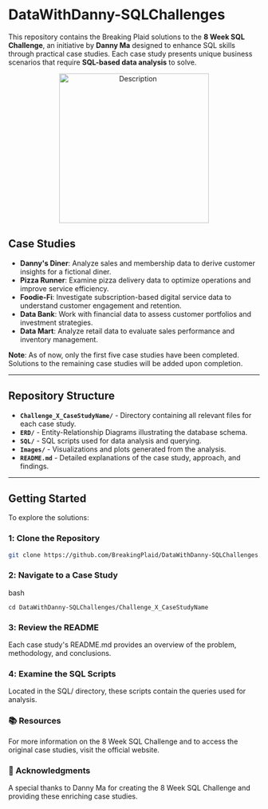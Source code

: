 # DataWithDanny-SQLChallenges

This repository contains the Breaking Plaid solutions to the **8 Week SQL Challenge**, an initiative by **Danny Ma** designed to enhance SQL skills through practical case studies. Each case study presents unique business scenarios that require **SQL-based data analysis** to solve.

<p align="center">
  <img src="https://github.com/user-attachments/assets/90afb1e0-989b-4cb8-b9d7-9624452e3ef4" alt="Description" width="300">
</p>

## Case Studies

- **Danny's Diner**: Analyze sales and membership data to derive customer insights for a fictional diner.
- **Pizza Runner**: Examine pizza delivery data to optimize operations and improve service efficiency.
- **Foodie-Fi**: Investigate subscription-based digital service data to understand customer engagement and retention.
- **Data Bank**: Work with financial data to assess customer portfolios and investment strategies.
- **Data Mart**: Analyze retail data to evaluate sales performance and inventory management.

**Note**: As of now, only the first five case studies have been completed. Solutions to the remaining case studies will be added upon completion.

---

## Repository Structure

- **`Challenge_X_CaseStudyName/`** - Directory containing all relevant files for each case study.
- **`ERD/`** - Entity-Relationship Diagrams illustrating the database schema.
- **`SQL/`** - SQL scripts used for data analysis and querying.
- **`Images/`** - Visualizations and plots generated from the analysis.
- **`README.md`** - Detailed explanations of the case study, approach, and findings.

---

## Getting Started

To explore the solutions:

### 1️: Clone the Repository
```bash
git clone https://github.com/BreakingPlaid/DataWithDanny-SQLChallenges.git
```

### 2️: Navigate to a Case Study
bash
```
cd DataWithDanny-SQLChallenges/Challenge_X_CaseStudyName
```

### 3️: Review the README
Each case study's README.md provides an overview of the problem, methodology, and conclusions.

### 4️: Examine the SQL Scripts
Located in the SQL/ directory, these scripts contain the queries used for analysis.

### 📚 Resources
For more information on the 8 Week SQL Challenge and to access the original case studies, visit the official website.

### 🙌 Acknowledgments
A special thanks to Danny Ma for creating the 8 Week SQL Challenge and providing these enriching case studies.
